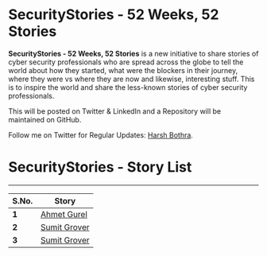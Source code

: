 # SecurityStories - 52 Weeks, 52 Stories

**SecurityStories - 52 Weeks, 52 Stories** is a new initiative to share stories of cyber security professionals who are spread across the globe to tell the world about how they started, what were the blockers in their journey, where they were vs where they are now and likewise, interesting stuff. This is to inspire the world and share the less-known stories of cyber security professionals.

This will be posted on Twitter & LinkedIn and a Repository will be maintained on GitHub. 

Follow me on Twitter for Regular Updates: [Harsh Bothra](https://twitter.com/harshbothra_).


# SecurityStories - Story List
___

S.No. | Story
---   | ---
**1** | [Ahmet Gurel](/SecurityStories/ahmet-gurel.md)
**2** | [Sumit Grover](/SecurityStories/sumit-grover.md)
**3** | [Sumit Grover](/SecurityStories/nilesh-sapariya.md)
